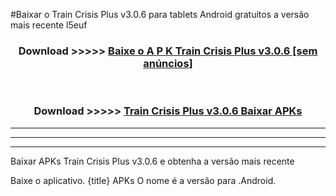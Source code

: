 #Baixar o Train Crisis Plus v3.0.6   para tablets Android gratuitos a versão mais recente l5euf


<div align="center">
<h3>Download >>>>> <a href="https://pt-web.web.app/?pt= Train Crisis Plus v3.0.6 ">Baixe o A P K Train Crisis Plus v3.0.6  [sem anúncios]</a></h3><br>

<h3>Download >>>>> <a href="https://pt-web.web.app/?pt= Train Crisis Plus v3.0.6 ">Train Crisis Plus v3.0.6  Baixar APKs</a></h3>
</div>

----------------------------------------------------------

----------------------------------------------------------

----------------------------------------------------------

Baixar APKs Train Crisis Plus v3.0.6  e obtenha a versão mais recente

Baixe o aplicativo. {title} APKs O nome é a versão para .Android.


